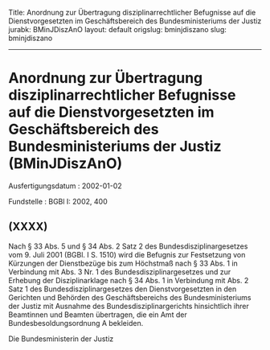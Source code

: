 Title: Anordnung zur Übertragung disziplinarrechtlicher Befugnisse auf die Dienstvorgesetzten
  im Geschäftsbereich des Bundesministeriums der Justiz
jurabk: BMinJDiszAnO
layout: default
origslug: bminjdiszano
slug: bminjdiszano

---

# Anordnung zur Übertragung disziplinarrechtlicher Befugnisse auf die Dienstvorgesetzten im Geschäftsbereich des Bundesministeriums der Justiz (BMinJDiszAnO)

Ausfertigungsdatum
:   2002-01-02

Fundstelle
:   BGBl I: 2002, 400



## (XXXX)

Nach § 33 Abs. 5 und § 34 Abs. 2 Satz 2 des Bundesdisziplinargesetzes
vom 9. Juli 2001 (BGBl. I S. 1510) wird die Befugnis zur Festsetzung
von Kürzungen der Dienstbezüge bis zum Höchstmaß nach § 33 Abs. 1 in
Verbindung mit Abs. 3 Nr. 1 des Bundesdisziplinargesetzes und zur
Erhebung der Disziplinarklage nach § 34 Abs. 1 in Verbindung mit Abs.
2 Satz 1 des Bundesdisziplinargesetzes den Dienstvorgesetzten in den
Gerichten und Behörden des Geschäftsbereichs des Bundesministeriums
der Justiz mit Ausnahme des Bundesdisziplinargerichts hinsichtlich
ihrer Beamtinnen und Beamten übertragen, die ein Amt der
Bundesbesoldungsordnung A bekleiden.

Die Bundesministerin der Justiz

